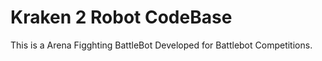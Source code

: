 # Kraken 2 Robot CodeBase

This is a Arena Figghting BattleBot Developed for Battlebot Competitions.


 
